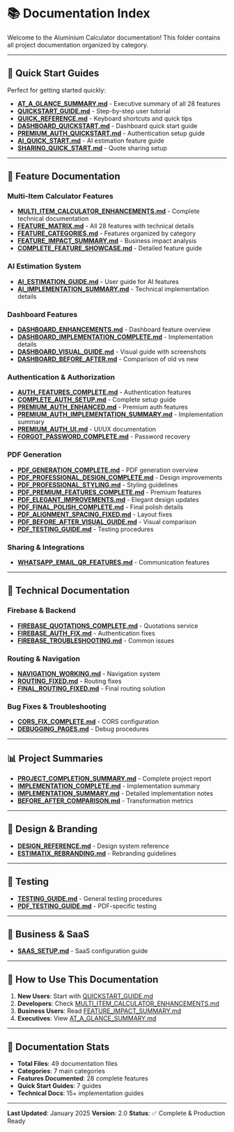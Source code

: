 # 📚 Documentation Index

Welcome to the Aluminium Calculator documentation! This folder contains all project documentation organized by category.

---

## 🚀 Quick Start Guides

Perfect for getting started quickly:

- **[AT_A_GLANCE_SUMMARY.md](./AT_A_GLANCE_SUMMARY.md)** - Executive summary of all 28 features
- **[QUICKSTART_GUIDE.md](./QUICKSTART_GUIDE.md)** - Step-by-step user tutorial
- **[QUICK_REFERENCE.md](./QUICK_REFERENCE.md)** - Keyboard shortcuts and quick tips
- **[DASHBOARD_QUICKSTART.md](./DASHBOARD_QUICKSTART.md)** - Dashboard quick start guide
- **[PREMIUM_AUTH_QUICKSTART.md](./PREMIUM_AUTH_QUICKSTART.md)** - Authentication setup guide
- **[AI_QUICK_START.md](./AI_QUICK_START.md)** - AI estimation feature guide
- **[SHARING_QUICK_START.md](./SHARING_QUICK_START.md)** - Quote sharing setup

---

## 🎯 Feature Documentation

### Multi-Item Calculator Features
- **[MULTI_ITEM_CALCULATOR_ENHANCEMENTS.md](./MULTI_ITEM_CALCULATOR_ENHANCEMENTS.md)** - Complete technical documentation
- **[FEATURE_MATRIX.md](./FEATURE_MATRIX.md)** - All 28 features with technical details
- **[FEATURE_CATEGORIES.md](./FEATURE_CATEGORIES.md)** - Features organized by category
- **[FEATURE_IMPACT_SUMMARY.md](./FEATURE_IMPACT_SUMMARY.md)** - Business impact analysis
- **[COMPLETE_FEATURE_SHOWCASE.md](./COMPLETE_FEATURE_SHOWCASE.md)** - Detailed feature guide

### AI Estimation System
- **[AI_ESTIMATION_GUIDE.md](./AI_ESTIMATION_GUIDE.md)** - User guide for AI features
- **[AI_IMPLEMENTATION_SUMMARY.md](./AI_IMPLEMENTATION_SUMMARY.md)** - Technical implementation details

### Dashboard Features
- **[DASHBOARD_ENHANCEMENTS.md](./DASHBOARD_ENHANCEMENTS.md)** - Dashboard feature overview
- **[DASHBOARD_IMPLEMENTATION_COMPLETE.md](./DASHBOARD_IMPLEMENTATION_COMPLETE.md)** - Implementation details
- **[DASHBOARD_VISUAL_GUIDE.md](./DASHBOARD_VISUAL_GUIDE.md)** - Visual guide with screenshots
- **[DASHBOARD_BEFORE_AFTER.md](./DASHBOARD_BEFORE_AFTER.md)** - Comparison of old vs new

### Authentication & Authorization
- **[AUTH_FEATURES_COMPLETE.md](./AUTH_FEATURES_COMPLETE.md)** - Authentication features
- **[COMPLETE_AUTH_SETUP.md](./COMPLETE_AUTH_SETUP.md)** - Complete setup guide
- **[PREMIUM_AUTH_ENHANCED.md](./PREMIUM_AUTH_ENHANCED.md)** - Premium auth features
- **[PREMIUM_AUTH_IMPLEMENTATION_SUMMARY.md](./PREMIUM_AUTH_IMPLEMENTATION_SUMMARY.md)** - Implementation summary
- **[PREMIUM_AUTH_UI.md](./PREMIUM_AUTH_UI.md)** - UI/UX documentation
- **[FORGOT_PASSWORD_COMPLETE.md](./FORGOT_PASSWORD_COMPLETE.md)** - Password recovery

### PDF Generation
- **[PDF_GENERATION_COMPLETE.md](./PDF_GENERATION_COMPLETE.md)** - PDF generation overview
- **[PDF_PROFESSIONAL_DESIGN_COMPLETE.md](./PDF_PROFESSIONAL_DESIGN_COMPLETE.md)** - Design improvements
- **[PDF_PROFESSIONAL_STYLING.md](./PDF_PROFESSIONAL_STYLING.md)** - Styling guidelines
- **[PDF_PREMIUM_FEATURES_COMPLETE.md](./PDF_PREMIUM_FEATURES_COMPLETE.md)** - Premium features
- **[PDF_ELEGANT_IMPROVEMENTS.md](./PDF_ELEGANT_IMPROVEMENTS.md)** - Elegant design updates
- **[PDF_FINAL_POLISH_COMPLETE.md](./PDF_FINAL_POLISH_COMPLETE.md)** - Final polish details
- **[PDF_ALIGNMENT_SPACING_FIXED.md](./PDF_ALIGNMENT_SPACING_FIXED.md)** - Layout fixes
- **[PDF_BEFORE_AFTER_VISUAL_GUIDE.md](./PDF_BEFORE_AFTER_VISUAL_GUIDE.md)** - Visual comparison
- **[PDF_TESTING_GUIDE.md](./PDF_TESTING_GUIDE.md)** - Testing procedures

### Sharing & Integrations
- **[WHATSAPP_EMAIL_QR_FEATURES.md](./WHATSAPP_EMAIL_QR_FEATURES.md)** - Communication features

---

## 🔧 Technical Documentation

### Firebase & Backend
- **[FIREBASE_QUOTATIONS_COMPLETE.md](./FIREBASE_QUOTATIONS_COMPLETE.md)** - Quotations service
- **[FIREBASE_AUTH_FIX.md](./FIREBASE_AUTH_FIX.md)** - Authentication fixes
- **[FIREBASE_TROUBLESHOOTING.md](./FIREBASE_TROUBLESHOOTING.md)** - Common issues

### Routing & Navigation
- **[NAVIGATION_WORKING.md](./NAVIGATION_WORKING.md)** - Navigation system
- **[ROUTING_FIXED.md](./ROUTING_FIXED.md)** - Routing fixes
- **[FINAL_ROUTING_FIXED.md](./FINAL_ROUTING_FIXED.md)** - Final routing solution

### Bug Fixes & Troubleshooting
- **[CORS_FIX_COMPLETE.md](./CORS_FIX_COMPLETE.md)** - CORS configuration
- **[DEBUGGING_PAGES.md](./DEBUGGING_PAGES.md)** - Debug procedures

---

## 📊 Project Summaries

- **[PROJECT_COMPLETION_SUMMARY.md](./PROJECT_COMPLETION_SUMMARY.md)** - Complete project report
- **[IMPLEMENTATION_COMPLETE.md](./IMPLEMENTATION_COMPLETE.md)** - Implementation summary
- **[IMPLEMENTATION_SUMMARY.md](./IMPLEMENTATION_SUMMARY.md)** - Detailed implementation notes
- **[BEFORE_AFTER_COMPARISON.md](./BEFORE_AFTER_COMPARISON.md)** - Transformation metrics

---

## 🎨 Design & Branding

- **[DESIGN_REFERENCE.md](./DESIGN_REFERENCE.md)** - Design system reference
- **[ESTIMATIX_REBRANDING.md](./ESTIMATIX_REBRANDING.md)** - Rebranding guidelines

---

## 🧪 Testing

- **[TESTING_GUIDE.md](./TESTING_GUIDE.md)** - General testing procedures
- **[PDF_TESTING_GUIDE.md](./PDF_TESTING_GUIDE.md)** - PDF-specific testing

---

## 💼 Business & SaaS

- **[SAAS_SETUP.md](./SAAS_SETUP.md)** - SaaS configuration guide

---

## 📖 How to Use This Documentation

1. **New Users**: Start with [QUICKSTART_GUIDE.md](./QUICKSTART_GUIDE.md)
2. **Developers**: Check [MULTI_ITEM_CALCULATOR_ENHANCEMENTS.md](./MULTI_ITEM_CALCULATOR_ENHANCEMENTS.md)
3. **Business Users**: Read [FEATURE_IMPACT_SUMMARY.md](./FEATURE_IMPACT_SUMMARY.md)
4. **Executives**: View [AT_A_GLANCE_SUMMARY.md](./AT_A_GLANCE_SUMMARY.md)

---

## 📝 Documentation Stats

- **Total Files**: 49 documentation files
- **Categories**: 7 main categories
- **Features Documented**: 28 complete features
- **Quick Start Guides**: 7 guides
- **Technical Docs**: 15+ implementation guides

---

**Last Updated**: January 2025
**Version**: 2.0
**Status**: ✅ Complete & Production Ready
